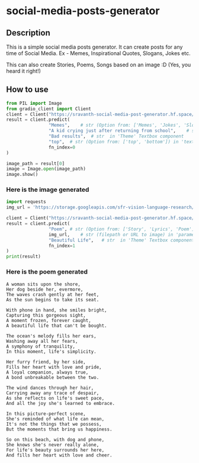 # social-media-posts-generator

## Description

This is a simple social media posts generator. It can create posts for any time of Social Media. Ex - Memes, Inspirational Quotes, Slogans, Jokes etc. 

This can also create Stories, Poems, Songs based on an image :D (Yes, you heard it right!)

## How to use

```python
from PIL import Image
from gradio_client import Client
client = Client("https://sravanth-social-media-post-generator.hf.space/")
result = client.predict(
				"Memes",	# str (Option from: ['Memes', 'Jokes', 'Slogans', 'Inspirational Quotes']) in 'Category' Dropdown component
				"A kid crying just after returning from school",	# str  in 'Image Description/prompt' Textbox component
				"Bad results",	# str  in 'Theme' Textbox component
				"top",	# str (Option from: ['top', 'bottom']) in 'text_position' Dropdown component
				fn_index=0
)

image_path = result[0]
image = Image.open(image_path)
image.show()
```
### Here is the image generated

```python
import requests
img_url = 'https://storage.googleapis.com/sfr-vision-language-research/BLIP/demo.jpg'

client = Client("https://sravanth-social-media-post-generator.hf.space/")
result = client.predict(
				"Poem",	# str (Option from: ['Story', 'Lyrics', 'Poem']) in 'Category' Dropdown component
				img_url,	# str (filepath or URL to image) in 'parameter_17' Image component
				"Beautiful Life",	# str  in 'Theme' Textbox component
				fn_index=1
)
print(result)
``` 
### Here is the poem generated

```
A woman sits upon the shore,
Her dog beside her, evermore,
The waves crash gently at her feet,
As the sun begins to take its seat.

With phone in hand, she smiles bright,
Capturing this gorgeous sight,
A moment frozen, forever caught,
A beautiful life that can't be bought.

The ocean's melody fills her ears,
Washing away all her fears,
A symphony of tranquility,
In this moment, life's simplicity.

Her furry friend, by her side,
Fills her heart with love and pride,
A loyal companion, always true,
A bond unbreakable between the two.

The wind dances through her hair,
Carrying away any trace of despair,
As she reflects on life's sweet pace,
And all the joy she's learned to embrace.

In this picture-perfect scene,
She's reminded of what life can mean,
It's not the things that we possess,
But the moments that bring us happiness.

So on this beach, with dog and phone,
She knows she's never really alone,
For life's beauty surrounds her here,
And fills her heart with love and cheer.
```



